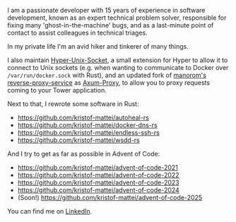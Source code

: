 I am a passionate developer with 15 years of experience in software development, known as an expert technical problem solver, responsible for fixing many 'ghost-in-the-machine' bugs, and as a last-minute point of contact to assist colleagues in technical triages.

In my private life I'm an avid hiker and tinkerer of many things. 

I also maintain [Hyper-Unix-Socket](https://github.com/kristof-mattei/hyper-unix-socket), a small extension for Hyper to allow it to connect to Unix sockets (e.g. when wanting to communicate to Docker over `/var/run/docker.sock` with Rust), and an updated fork of [manorom's reverse-proxy-service](https://github.com/manorom/reverse-proxy-service) as [Axum-Proxy](https://github.com/kristof-mattei/axum-proxy), to allow you to proxy requests coming to your Tower application.

Next to that, I rewrote some software in Rust:

- https://github.com/kristof-mattei/autoheal-rs
- https://github.com/kristof-mattei/docker-dns-rs
- https://github.com/kristof-mattei/endless-ssh-rs
- https://github.com/kristof-mattei/wsdd-rs

And I try to get as far as possible in Advent of Code:

- https://github.com/kristof-mattei/advent-of-code-2021
- https://github.com/kristof-mattei/advent-of-code-2022
- https://github.com/kristof-mattei/advent-of-code-2023
- https://github.com/kristof-mattei/advent-of-code-2024
- (Soon!) https://github.com/kristof-mattei/advent-of-code-2025

You can find me on [LinkedIn](https://linkedin.com/in/kristofmattei).
